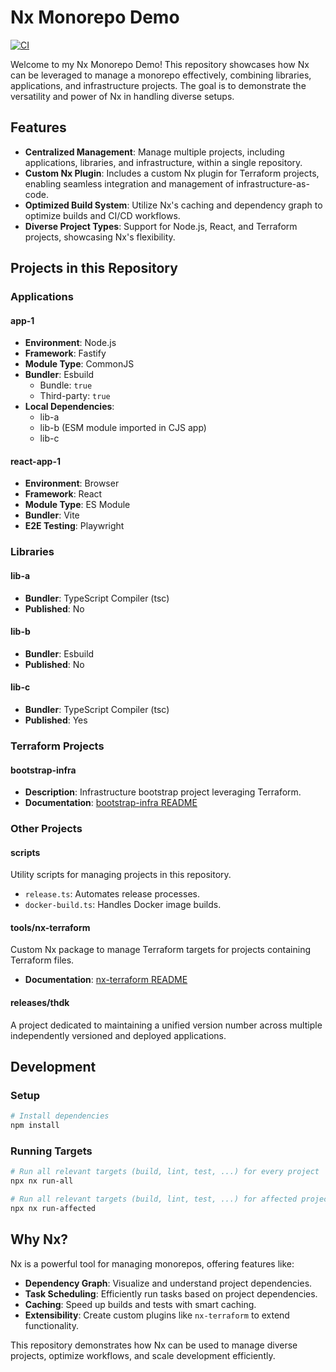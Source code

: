 # Nx Monorepo Demo

[![CI](https://github.com/thdk/nx-monorepo-demo/actions/workflows/ci.yml/badge.svg)](https://github.com/thdk/nx-monorepo-demo/actions/workflows/ci.yml)

Welcome to my Nx Monorepo Demo! This repository showcases how Nx can be leveraged to manage a monorepo effectively, combining libraries, applications, and infrastructure projects. The goal is to demonstrate the versatility and power of Nx in handling diverse setups.

## Features

- **Centralized Management**: Manage multiple projects, including applications, libraries, and infrastructure, within a single repository.
- **Custom Nx Plugin**: Includes a custom Nx plugin for Terraform projects, enabling seamless integration and management of infrastructure-as-code.
- **Optimized Build System**: Utilize Nx's caching and dependency graph to optimize builds and CI/CD workflows.
- **Diverse Project Types**: Support for Node.js, React, and Terraform projects, showcasing Nx's flexibility.

## Projects in this Repository

### Applications

#### app-1

- **Environment**: Node.js
- **Framework**: Fastify
- **Module Type**: CommonJS
- **Bundler**: Esbuild
  - Bundle: `true`
  - Third-party: `true`
- **Local Dependencies**:
  - lib-a
  - lib-b (ESM module imported in CJS app)
  - lib-c

#### react-app-1

- **Environment**: Browser
- **Framework**: React
- **Module Type**: ES Module
- **Bundler**: Vite
- **E2E Testing**: Playwright

### Libraries

#### lib-a

- **Bundler**: TypeScript Compiler (tsc)
- **Published**: No

#### lib-b

- **Bundler**: Esbuild
- **Published**: No

#### lib-c

- **Bundler**: TypeScript Compiler (tsc)
- **Published**: Yes

### Terraform Projects

#### bootstrap-infra

- **Description**: Infrastructure bootstrap project leveraging Terraform.
- **Documentation**: [bootstrap-infra README](./terraform/bootstrap-infra/README.md)

### Other Projects

#### scripts

Utility scripts for managing projects in this repository.

- `release.ts`: Automates release processes.
- `docker-build.ts`: Handles Docker image builds.

#### tools/nx-terraform

Custom Nx package to manage Terraform targets for projects containing Terraform files.

- **Documentation**: [nx-terraform README](./tools/nx-terraform/README.md)

#### releases/thdk

A project dedicated to maintaining a unified version number across multiple independently versioned and deployed applications.

## Development

### Setup

```sh
# Install dependencies
npm install
```

### Running Targets

```sh
# Run all relevant targets (build, lint, test, ...) for every project
npx nx run-all

# Run all relevant targets (build, lint, test, ...) for affected projects only
npx nx run-affected
```

## Why Nx?

Nx is a powerful tool for managing monorepos, offering features like:

- **Dependency Graph**: Visualize and understand project dependencies.
- **Task Scheduling**: Efficiently run tasks based on project dependencies.
- **Caching**: Speed up builds and tests with smart caching.
- **Extensibility**: Create custom plugins like `nx-terraform` to extend functionality.

This repository demonstrates how Nx can be used to manage diverse projects, optimize workflows, and scale development efficiently.
